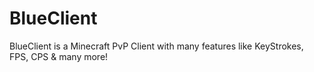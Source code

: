 # BlueClient
BlueClient is a Minecraft PvP Client with many features like KeyStrokes, FPS, CPS &amp; many more!
